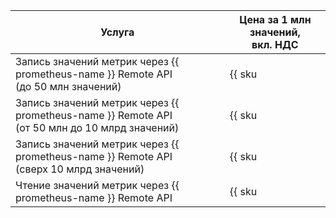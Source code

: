 Услуга | Цена за 1 млн значений, <br>вкл. НДС
----- | -----
| Запись значений метрик через {{ prometheus-name }} Remote API<br/>(до 50 млн значений) | {{ sku|KZT|monitoring.prometheus.point.remote_api.write|string }} |
 Запись значений метрик через {{ prometheus-name }} Remote API<br/>(от 50 млн до 10 млрд значений) | {{ sku|KZT|monitoring.prometheus.point.remote_api.write|pricingRate.50|string }} |
| Запись значений метрик через {{ prometheus-name }} Remote API<br/>(сверх 10 млрд значений) | {{ sku|KZT|monitoring.prometheus.point.remote_api.write|pricingRate.10000|string }} |
| Чтение значений метрик через {{ prometheus-name }} Remote API | {{ sku|KZT|monitoring.prometheus.point.remote_api.read|string }} |

